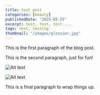 ```yaml
---
title: test post
categories: [beauty]
publishedDate: "2025-05-25"
excerpt: test, test, test....
tags: test, testing
thumbnail: "/images/glossier.jpg"
---
```


This is the first paragraph of the blog post.

This is the second paragraph, just for fun!

![Alt text](https://letsenhance.io/static/73136da51c245e80edc6ccfe44888a99/1015f/MainBefore.jpg)

![Alt text](https://letsenhance.io/static/73136da51c245e80edc6ccfe44888a99/1015f/MainBefore.jpg)

This is a final paragraph to wrap things up.
